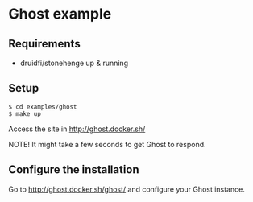 # Ghost example

## Requirements

- druidfi/stonehenge up & running

## Setup

```
$ cd examples/ghost
$ make up
```

Access the site in http://ghost.docker.sh/

NOTE! It might take a few seconds to get Ghost to respond.

## Configure the installation

Go to http://ghost.docker.sh/ghost/ and configure your Ghost instance.
